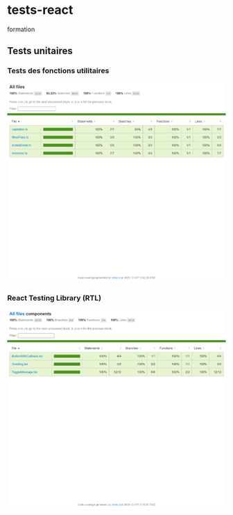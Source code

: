 # tests-react
formation

## Tests unitaires

### Tests des fonctions utilitaires
![tests-unitaires](./tests-unitaires/public/tests-unitaires.png)

### React Testing Library (RTL)
![rtl-tests](./tests-unitaires/public/rtl-tests.png)